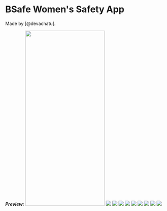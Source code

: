 # BSafe Women's Safety App 
Made by [@devachatu].
<br>

**_Preview:_** 
<img src="https://github.com/devachatu/BSafe/blob/master/images/GUI1.jpg" width="250" height="550"> ![](https://github.com/devachatu/BSafe/blob/master/images/GUI2.jpg)
![](https://github.com/devachatu/BSafe/blob/master/images/GUI3.jpg) ![](https://github.com/devachatu/BSafe/blob/master/images/GUI4.jpg)
![](https://github.com/devachatu/BSafe/blob/master/images/GUI5.jpg) ![](https://github.com/devachatu/BSafe/blob/master/images/GUI6.jpg)
![](https://github.com/devachatu/BSafe/blob/master/images/GUI7.jpg) ![](https://github.com/devachatu/BSafe/blob/master/images/GUI8.jpg)
![](https://github.com/devachatu/BSafe/blob/master/images/GUI9.jpg) ![](https://github.com/devachatu/BSafe/blob/master/images/GUI10.jpg)
